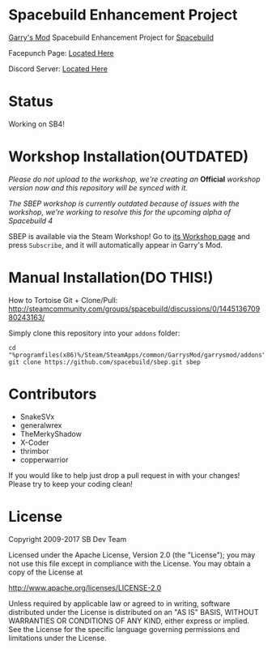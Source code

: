 Spacebuild Enhancement Project
==========

[Garry's Mod][garrysmod] Spacebuild Enhancement Project for [Spacebuild][spacebuild]

Facepunch Page: [Located Here][facepunch]

Discord Server: [Located Here][discord]


# Status

Working on SB4!
 
 
# Workshop Installation(OUTDATED)

*Please do not upload to the workshop, we're creating an* **Official** *workshop version now and this repository will be synced with it.*

*The SBEP workshop is currently outdated because of issues with the workshop, we're working to resolve this for the upcoming alpha of Spacebuild 4*

SBEP is available via the Steam Workshop! Go to [its Workshop page][workshop] and press `Subscribe`, and it will automatically appear in Garry's Mod.


# Manual Installation(DO THIS!)

How to Tortoise Git + Clone/Pull: http://steamcommunity.com/groups/spacebuild/discussions/0/144513670980243163/

Simply clone this repository into your `addons` folder:

    cd "%programfiles(x86)%/Steam/SteamApps/common/GarrysMod/garrysmod/addons"
    git clone https://github.com/spacebuild/sbep.git sbep


Contributors
===========
-   SnakeSVx
-   generalwrex
-   TheMerkyShadow
-   X-Coder
-   thrimbor
-   copperwarrior

If you would like to help just drop a pull request in with your changes! 
Please try to keep your coding clean!


# License

Copyright 2009-2017 SB Dev Team

Licensed under the Apache License, Version 2.0 (the "License"); you may not use this file except in compliance with the License. You may obtain a copy of the License at

http://www.apache.org/licenses/LICENSE-2.0

Unless required by applicable law or agreed to in writing, software distributed under the License is distributed on an "AS IS" BASIS, WITHOUT WARRANTIES OR CONDITIONS OF ANY KIND, either express or implied. See the License for the specific language governing permissions and limitations under the License.

[garrysmod]: <http://garrysmod.com/>
[workshop]: <http://steamcommunity.com/sharedfiles/filedetails/?id=695227522>
[facepunch]: <https://facepunch.com/showthread.php?t=1519499&p=50363396>
[discord]: <https://discord.gg/3A4dPhD>
[spacebuild]: <https://github.com/spacebuild/spacebuild>

